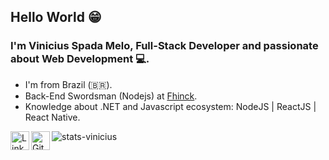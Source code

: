 ## Hello World 😁

### I'm Vinicius Spada Melo, Full-Stack Developer and passionate about Web Development 💻.

- I'm from Brazil (🇧🇷).
- Back-End Swordsman (Nodejs) at [Fhinck](https://fhinck.com/).
- Knowledge about .NET and Javascript ecosystem: NodeJS | ReactJS | React Native.

<img alt="stats-vinicius" src="https://github-readme-stats.vercel.app/api?username=viniciussmelo&show_icons=true" />

<a href="https://linkedin.com/in/vinicius-spada-melo">
  <img align="left" alt="LinkdeIn" width="30px" src="https://image.flaticon.com/icons/svg/145/145807.svg" />
</a>

<a href="https://github.com/ViniciussMelo">
  <img align="left" alt="GitHub" width="30px" src="https://image.flaticon.com/icons/svg/2111/2111425.svg" />
</a>
